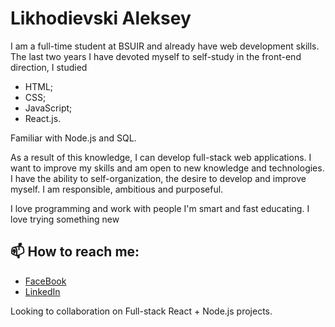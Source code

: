 # Likhodievski Aleksey

I am a full-time student at BSUIR and already have web development skills. The last two years I have devoted myself to self-study in the front-end direction, I studied 
- HTML;
- CSS;
- JavaScript; 
- React.js.

Familiar with Node.js and SQL.

As a result of this knowledge, I can develop full-stack web applications. I want to improve my skills and am open to new knowledge and technologies. I have the ability to self-organization, the desire to develop and improve myself. I am responsible, ambitious and purposeful.

I love programming and work with people I'm smart and fast educating. I love trying something new

## 📫 How to reach me:
- [FaceBook](https://www.facebook.com/profile.php?id=100009542711202)
- [LinkedIn](https://www.linkedin.com/in/aleksey-likhodievski-173112219//)

Looking to collaboration on Full-stack React + Node.js projects.

